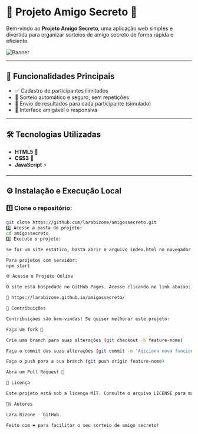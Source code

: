 # 🎉 **Projeto Amigo Secreto** 🎁

Bem-vindo ao **Projeto Amigo Secreto**, uma aplicação web simples e divertida para organizar sorteios de amigo secreto de forma rápida e eficiente.

![Banner](https://via.placeholder.com/800x200.png?text=Amigo+Secreto)

---

## 🚀 **Funcionalidades Principais**
- ✅ Cadastro de participantes ilimitados
- 🎯 Sorteio automático e seguro, sem repetições
- 💌 Envio de resultados para cada participante (simulado)
- 📱 Interface amigável e responsiva

---

## 🛠️ **Tecnologias Utilizadas**
- **HTML5** 📄
- **CSS3** 🎨
- **JavaScript** ⚡
---

## ⚙️ **Instalação e Execução Local**

### 1️⃣ Clone o repositório:
```bash
git clone https://github.com/larabizone/amigossecreto.git
2️⃣ Acesse a pasta do projeto:
cd amigossecreto
3️⃣ Execute o projeto:

Se for um site estático, basta abrir o arquivo index.html no navegador.

Para projetos com servidor:
npm start

🌐 Acesse o Projeto Online

O site está hospedado no GitHub Pages. Acesse clicando no link abaixo:

🔗 https://larabizone.github.io/amigossecreto/

🤝 Contribuições

Contribuições são bem-vindas! Se quiser melhorar este projeto:

Faça um fork 🍴

Crie uma branch para suas alterações (git checkout -b feature-nome)

Faça o commit das suas alterações (git commit -m 'Adiciona nova funcionalidade')

Faça o push para a sua branch (git push origin feature-nome)

Abra um Pull Request 🚀

📄 Licença

Este projeto está sob a licença MIT. Consulte o arquivo LICENSE para mais detalhes.

🙋‍♀️ Autores

Lara Bizone - GitHub

Feito com ❤️ para facilitar o seu sorteio de amigo secreto!
